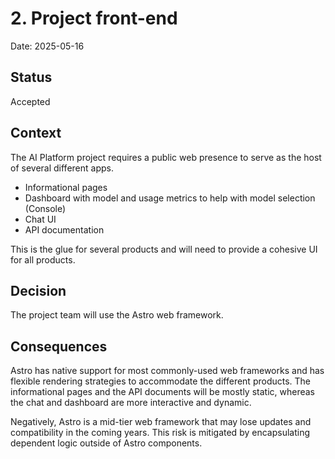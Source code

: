 # 2. Project front-end

Date: 2025-05-16

## Status

Accepted

## Context

The AI Platform project requires a public web presence to serve as the host of several different apps.

- Informational pages
- Dashboard with model and usage metrics to help with model selection (Console)
- Chat UI
- API documentation

This is the glue for several products and will need to provide a cohesive UI for all products. 

## Decision

The project team will use the Astro web framework.

## Consequences

Astro has native support for most commonly-used web frameworks and has flexible rendering strategies to accommodate the different products. The informational pages and the API documents will be mostly static, whereas the chat and dashboard are more interactive and dynamic.

Negatively, Astro is a mid-tier web framework that may lose updates and compatibility in the coming years. This risk is mitigated by encapsulating dependent logic outside of Astro components.